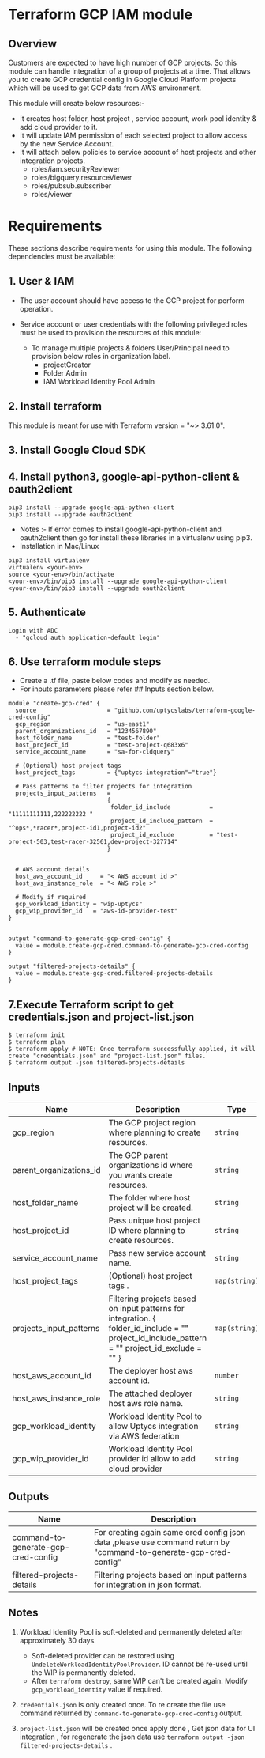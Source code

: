 # Terraform GCP IAM module

## Overview
Customers are expected to have high number of GCP projects. So this module can handle integration of a group of projects at a time. 
That allows you to create GCP credential config in Google Cloud Platform projects which will be used to get GCP data from AWS environment.

This module will create below resources:-
 * It creates host folder, host project , service account, work pool identity & add cloud provider to it.
 * It will update IAM permission of each selected project to allow access by the new Service Account.
 * It will attach below policies to service account of host projects and other integration projects.
     * roles/iam.securityReviewer
     * roles/bigquery.resourceViewer
     * roles/pubsub.subscriber
     * roles/viewer

# Requirements

These sections describe requirements for using this module.
The following dependencies must be available:

## 1. User & IAM

* The user account should have access to the GCP project for perform operation.
* Service account or user credentials with the following privileged roles must be used to provision the resources of this module:
  
  * To manage multiple projects & folders User/Principal need to provision below roles in organization label.
    * projectCreator
    * Folder Admin
    * IAM Workload Identity Pool Admin

## 2. Install terraform

This module is meant for use with Terraform version = "~> 3.61.0".

## 3. Install Google Cloud SDK 

## 4. Install python3, google-api-python-client & oauth2client
```
pip3 install --upgrade google-api-python-client
pip3 install --upgrade oauth2client
```

* Notes :- If error comes to install google-api-python-client and oauth2client then go for install these libraries in a virtualenv using pip3.
* Installation in Mac/Linux
```
pip3 install virtualenv
virtualenv <your-env>
source <your-env>/bin/activate
<your-env>/bin/pip3 install --upgrade google-api-python-client
<your-env>/bin/pip3 install --upgrade oauth2client
```

## 5. Authenticate

```
Login with ADC
  - "gcloud auth application-default login"
```

## 6. Use terraform module steps

  * Create a <filename>.tf file, paste below codes and modify as needed.
  * For inputs parameters please refer ## Inputs section below.
```
module "create-gcp-cred" {
  source                    = "github.com/uptycslabs/terraform-google-cred-config"
  gcp_region                = "us-east1"
  parent_organizations_id   = "1234567890"
  host_folder_name          = "test-folder"
  host_project_id           = "test-project-q683x6"
  service_account_name      = "sa-for-cldquery"
  
  # (Optional) host project tags
  host_project_tags         = {"uptycs-integration"="true"}  
  
  # Pass patterns to filter projects for integration
  projects_input_patterns   =  
                            {
                             folder_id_include           = "11111111111,222222222 "
                             project_id_include_pattern  = "^ops*,*racer*,project-id1,project-id2"
                             project_id_exclude          = "test-project-503,test-racer-32561,dev-project-327714"
                            }

      
  # AWS account details
  host_aws_account_id     = "< AWS account id >"
  host_aws_instance_role  = "< AWS role >"

  # Modify if required
  gcp_workload_identity = "wip-uptycs"
  gcp_wip_provider_id   = "aws-id-provider-test"
}


output "command-to-generate-gcp-cred-config" {
  value = module.create-gcp-cred.command-to-generate-gcp-cred-config
}

output "filtered-projects-details" {
  value = module.create-gcp-cred.filtered-projects-details
}

```

## 7.Execute Terraform script to get credentials.json and project-list.json
```
$ terraform init
$ terraform plan
$ terraform apply # NOTE: Once terraform successfully applied, it will create "credentials.json" and "project-list.json" files.
$ terraform output -json filtered-projects-details
```

## Inputs

| Name                      | Description                                                                                                        | Type          | Default          |
| ------------------------- | ------------------------------------------------------------------------------------------------------------------ | ------------- | ---------------- |
| gcp_region                | The GCP project region where planning to create resources.                                                         | `string`      | `us-east-1`      |
| parent_organizations_id   | The GCP parent organizations id where you wants create resources.                                                  | `string`      | `""`             |
| host_folder_name          | The folder where host project will be created.                                                                     | `string`      | `""`             |
| host_project_id           | Pass unique host project ID where planning to create resources.                                                    | `string`      | `""`             |
| service_account_name      | Pass new service account name.                                                                                     | `string`      | `"sa-for-test"`  |
| host_project_tags         | (Optional) host project tags .                                                                                     | `map(string)` | `{"uptycs-integration"="true"}` |
| projects_input_patterns   | Filtering projects based on input patterns for integration.  { folder_id_include = "" project_id_include_pattern = "" project_id_exclude = "" }                                                       | `map(string)` | `{}`             |
| host_aws_account_id       | The deployer host aws account id.                                                                                  | `number`      | `""`             |
| host_aws_instance_role    | The attached deployer host aws role name.                                                                          | `string`      | `""`             |
| gcp_workload_identity     | Workload Identity Pool to allow Uptycs integration via AWS federation                                              | `string`      | `""`             |
| gcp_wip_provider_id       | Workload Identity Pool provider id allow to add cloud provider                                                     | `string`      | `""`             |


## Outputs

| Name                    | Description                                  |
| ----------------------- | -------------------------------------------- |
| command-to-generate-gcp-cred-config  | For creating again same cred config json data ,please use command return by "command-to-generate-gcp-cred-config" |
| filtered-projects-details     | Filtering projects based on input patterns for integration in json format. |

## Notes

1. Workload Identity Pool is soft-deleted and permanently deleted after approximately 30 days.
     - Soft-deleted provider can be restored using `UndeleteWorkloadIdentityPoolProvider`. ID cannot be re-used until the WIP is permanently deleted.
     - After `terraform destroy`, same WIP can't be created again. Modify `gcp_workload_identity` value if required.

2. `credentials.json` is only created once. To re create the file use command returned by `command-to-generate-gcp-cred-config` output.
3. `project-list.json` will be created once apply done , Get json data for UI integration , for regenerate the json data use `terraform output -json filtered-projects-details` .

